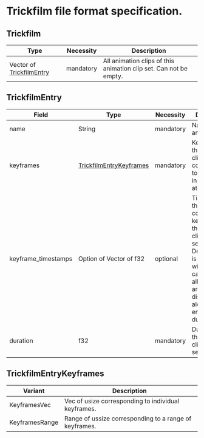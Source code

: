 # Trickfilm file format specification.

## Trickfilm
| Type                       | Necessity | Description |
|----------------------------|-----------|-------------|
| Vector of [TrickfilmEntry] | mandatory | All animation clips of this animation clip set. Can not be empty. |

## TrickfilmEntry
| Field               | Type                      | Necessity | Description |
|---------------------|---------------------------|-----------|-------------|
| name                | String                    | mandatory | Name of this animation clip. |
| keyframes           | [TrickfilmEntryKeyframes] | mandatory | Keyframes of this animation clip corresponding to the indices in the texture atlas. |
| keyframe_timestamps | Option of Vector of f32   | optional  | Timestamp of the corresponding keyframe of this animation clip in seconds. Default value is None, but will be calculated so all keyframes are equally distributed along the entire duration. |
| duration            | f32                       | mandatory | Duration of this animation clip in seconds. |

## TrickfilmEntryKeyframes
| Variant        | Description |
|----------------|-------------|
| KeyframesVec   | Vec of usize corresponding to individual keyframes. |
| KeyframesRange | Range of ussize corresponding to a range of keyframes. |

[TrickfilmEntry]: #trickfilmentry
[TrickfilmEntryKeyframes]: #trickfilmentrykeyframes
